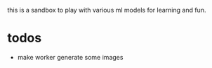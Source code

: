 this is a sandbox to play with various ml models for learning and fun.

# todos

- make worker generate some images